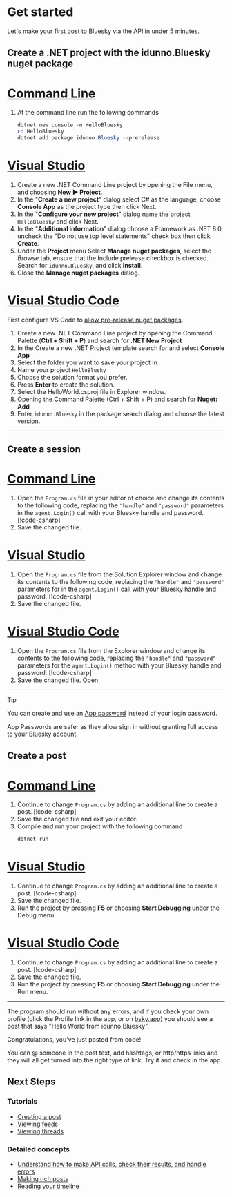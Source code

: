 ﻿# Get started

Let's make your first post to Bluesky via the API in under 5 minutes.

## Create a .NET project with the idunno.Bluesky nuget package

# [Command Line](#tab/commandLine)

1. At the command line run the following commands
   ```PowerShell
   dotnet new console -n HelloBluesky
   cd HelloBluesky
   dotnet add package idunno.Bluesky --prerelease
   ```

# [Visual Studio](#tab/visualStudio)

1. Create a new .NET Command Line project by opening the File menu, and choosing **New ▶ Project**.
1. In the "**Create a new project**" dialog select C# as the language, choose **Console App** as the project type then click Next.
1. In the "**Configure your new project**" dialog name the project `HelloBluesky` and click Next.
1. In the "**Additional information**" dialog choose a Framework as .NET 8.0, uncheck the "Do not use top level statements" check box then click **Create**.
1. Under the **Project** menu Select **Manage nuget packages**, select the *Browse* tab, ensure that the Include prelease checkbox is checked. Search for `idunno.Bluesky`, and click **Install**.
1. Close the **Manage nuget packages** dialog.

# [Visual Studio Code](#tab/vsCode)

First configure VS Code to [allow pre-release nuget packages](https://code.visualstudio.com/docs/csharp/package-management#_include-prerelease-package-versions).

1. Create a new .NET Command Line project by opening the Command Palette (**Ctrl + Shift + P**) and search for **.NET New Project**
1. In the Create a new .NET Project template search for and select **Console App**
1. Select the folder you want to save your project in
1. Name your project `HelloBlusky`
1. Choose the solution format you prefer.
1. Press **Enter** to create the solution.
1. Select the HelloWorld.csproj file in Explorer window.
1. Opening the Command Palette (Ctrl + Shift + P) and search for **Nuget: Add**
1. Enter `idunno.Bluesky` in the package search dialog and choose the latest version.

---

## Create a session

# [Command Line](#tab/session/commandLine)

1. Open the `Program.cs` file in your editor of choice and change its contents to the following code, replacing
the `"handle"` and `"password"` parameters in the `agent.Login()` call with your Bluesky handle and password.
  [!code-csharp[](docs/code/createASession.cs?highlight=4)]
2. Save the changed file.

# [Visual Studio](#tab/session/visualStudio)

1. Open the `Program.cs` file from the Solution Explorer window and change its contents to the following code, replacing
the `"handle"` and `"password"` parameters for in the `agent.Login()` call with your Bluesky handle and password.
  [!code-csharp[](docs/code/createASession.cs?highlight=4)]
2. Save the changed file.

# [Visual Studio Code](#tab/session/vsCode)

1. Open the `Program.cs` file from the Explorer window and change its contents to the following code, replacing
the `"handle"` and `"password"` parameters for the `agent.Login()` method with your Bluesky handle and password.
  [!code-csharp[](docs/code/createASession.cs?highlight=4)]
2. Save the changed file.
Open
---

> [!TIP]
> You can create and use an [App password](https://bsky.app/settings/app-passwords) instead of your login password.
>
> App Passwords are safer as they allow sign in without granting full access to your Bluesky account.

## Create a post

# [Command Line](#tab/postCreate/commandLine)

1. Continue to change `Program.cs` by adding an additional line to create a post.
   [!code-csharp[](docs/code/helloWorld.cs?highlight=5)]
1. Save the changed file and exit your editor.
1. Compile and run your project with the following command
   ```PowerShell
   dotnet run
   ```

# [Visual Studio](#tab/postCreate/visualStudio)
1. Continue to change `Program.cs` by adding an additional line to create a post.
   [!code-csharp[](docs/code/helloWorld.cs?highlight=5)]
1. Save the changed file.
1. Run the project by pressing **F5** or choosing **Start Debugging** under the Debug menu.

# [Visual Studio Code](#tab/postCreate/vsCode)
1. Continue to change `Program.cs` by adding an additional line to create a post.
   [!code-csharp[](docs/code/helloWorld.cs?highlight=5)]
1. Save the changed file.
1. Run the project by pressing **F5** or choosing **Start Debugging** under the Run menu.

---

The program should run without any errors, and if you check your own profile (click the Profile link in the app, or on [bsky.app](https://bsky.app/))
you should see a post that says "Hello World from idunno.Bluesky".

Congratulations, you've just posted from code!

You can @ someone in the post text, add hashtags, or http/https links and they will all get turned into the right type of link. Try it and check in the app.

## Next Steps

### Tutorials

* [Creating a post](docs/tutorials/creatingAPost.md)
* [Viewing feeds](docs/tutorials/viewingFeeds.md)
* [Viewing threads](docs/tutorials/viewingThreads.md)

### Detailed concepts

* [Understand how to make API calls, check their results, and handle errors](docs/requestsAndResponses.md)
* [Making rich posts](docs/posting.md)
* [Reading your timeline](docs/timeline.md)

